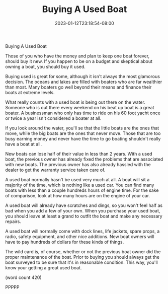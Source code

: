 ﻿---
title: "Buying A Used Boat"
date: 2023-01-12T23:18:54-08:00
description: "Buying A Boat Tips for Web Success"
featured_image: "/images/Buying A Boat.jpg"
tags: ["Buying A Boat"]
---

Buying A Used Boat

Those of you who have the money and plan to keep
one boat forever, should buy it new.  If you happen
to be on a budget and skeptical about owning a 
boat, you should buy it used.

Buying used is great for some, although it isn't
always the most glamorous decision.  The oceans 
and lakes are filled with boaters who are far
wealthier than most.  Many boaters go well beyond
their means and finance their boats at extreme 
levels.   

What really counts with a used boat is being out
there on the water.  Someone who is out there 
every weekend on his beat up boat is a great 
boater.  A businessman who only has time to ride
on his 60 foot yacht once or twice a year isn't
considered a boater at all.

If you look around the water, you'll se that the
little boats are the ones that move, while the
big boats are the ones that never move.  Those 
that are too busy earning money and never have 
the time to go boating shouldn't really have a
boat at all.

New boats can lose half of their value in less
than 2 years.  With a used boat, the previous
owner has already fixed the problems that are 
associated with new boats.  The previous owner
has also already hassled with the dealer to get
the warranty service taken care of.

A used boat normally hasn't be used very much
at all.  A boat will sit a majority of the time, 
which is nothing like a used car.  You can find
many boats with less than a couple hundreds hours
of engine time.  For the sake of comparison, 
look at how many hours are on the engine of your
car.

A used boat will already have scratches and 
dings, so you won't feel half as bad when you 
add a few of your own.  When you purchase your
used boat, you should leave at least a grand to
outfit the boat and make any necessary repairs.

A used boat will normally come with dock lines, 
life jackets, spare props, a radio, safety 
equipment, and other nice additions.  New boat
owners will have to pay hundreds of dollars 
for these kinds of things.

The wild card is, of course, whether or not the
previous boat owner did the proper maintenance 
of the boat.  Prior to buying you should always
get the boat surveyed to be sure that it's in
reasonable condition.  This way, you'll know 
your getting a great used boat.

(word count 420)

PPPPP
